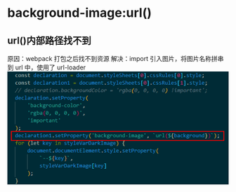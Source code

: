 # background-image:url()

## url()内部路径找不到

原因：webpack 打包之后找不到资源
解决：import 引入图片，将图片名称拼串到 url 中，使用了 url-loader
![](img/import-image.png)
